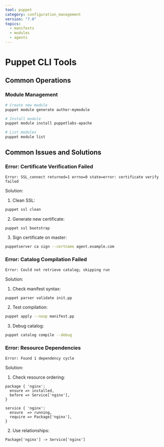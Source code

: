 ```yaml
---
tool: puppet
category: configuration_management
version: "7.0"
topics:
  - manifests
  - modules
  - agents
---
```

# Puppet CLI Tools

## Common Operations

### Module Management
```bash
# Create new module
puppet module generate author-mymodule

# Install module
puppet module install puppetlabs-apache

# List modules
puppet module list
```

## Common Issues and Solutions

### Error: Certificate Verification Failed
```error
Error: SSL_connect returned=1 errno=0 state=error: certificate verify failed
```

Solution:
1. Clean SSL:
```bash
puppet ssl clean
```

2. Generate new certificate:
```bash
puppet ssl bootstrap
```

3. Sign certificate on master:
```bash
puppetserver ca sign --certname agent.example.com
```

### Error: Catalog Compilation Failed
```error
Error: Could not retrieve catalog; skipping run
```

Solution:
1. Check manifest syntax:
```bash
puppet parser validate init.pp
```

2. Test compilation:
```bash
puppet apply --noop manifest.pp
```

3. Debug catalog:
```bash
puppet catalog compile --debug
```

### Error: Resource Dependencies
```error
Error: Found 1 dependency cycle
```

Solution:
1. Check resource ordering:
```puppet
package { 'nginx':
  ensure => installed,
  before => Service['nginx'],
}

service { 'nginx':
  ensure  => running,
  require => Package['nginx'],
}
```

2. Use relationships:
```puppet
Package['nginx'] -> Service['nginx']
```
